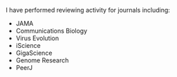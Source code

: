 I have performed reviewing activity for journals including:
- JAMA
- Communications Biology
- Virus Evolution
- iScience
- GigaScience
- Genome Research
- PeerJ
